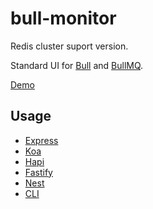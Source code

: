 # bull-monitor

Redis cluster suport version.

Standard UI for [Bull](https://github.com/OptimalBits/bull) and [BullMQ](https://github.com/taskforcesh/bullmq).

[Demo](https://s-r-x.github.io/bull-monitor)

## Usage

- [Express](https://github.com/s-r-x/bull-monitor/tree/main/packages/express#usage)
- [Koa](https://github.com/s-r-x/bull-monitor/tree/main/packages/koa#usage)
- [Hapi](https://github.com/s-r-x/bull-monitor/tree/main/packages/hapi#usage)
- [Fastify](https://github.com/s-r-x/bull-monitor/tree/main/packages/fastify#usage)
- [Nest](https://github.com/s-r-x/bull-monitor/tree/main/examples/nest)
- [CLI](https://github.com/s-r-x/bull-monitor/tree/main/packages/cli#usage)
